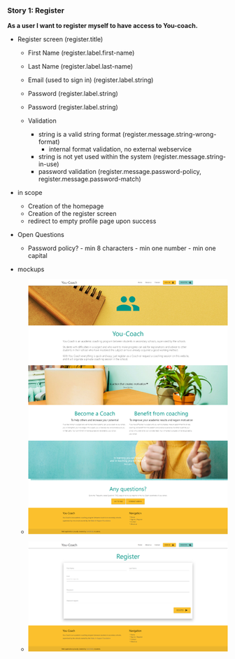 ### Story 1: Register
**As a user I want to register myself to have access to You-coach.**

- Register screen (register.title)
    - First Name (register.label.first-name)
    - Last Name (register.label.last-name)
    - Email (used to sign in) (register.label.string)
    - Password  (register.label.string)
    - Password  (register.label.string)
   
    - Validation
        - string is a valid string format (register.message.string-wrong-format)
            - internal format validation, no external webservice
        - string is not yet used within the system (register.message.string-in-use)
        - password validation (register.message.password-policy, register.message.password-match)
          
- in scope
    - Creation of the homepage 
    - Creation of the register screen
    - redirect to empty profile page upon success 
    
- Open Questions
    - Password policy?
            - min 8 characters
            - min one number
            - min one capital

- mockups
    - ![Homepage](../img/homepage.png)
              
    - ![Register](../img/register.png)
   
